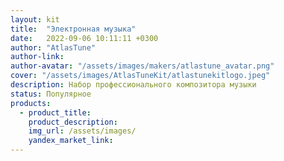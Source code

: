 ```yaml
---
layout: kit
title:  "Электронная музыка"
date:   2022-09-06 10:11:11 +0300
author: "AtlasTune"
author-link: 
author-avatar: "/assets/images/makers/atlastune_avatar.png"
cover: "/assets/images/AtlasTuneKit/atlastunekitlogo.jpeg"
description: Набор профессионального композитора музыки
status: Популярное
products:
  - product_title: 
    product_description: 
    img_url: /assets/images/
    yandex_market_link: 
---
```

